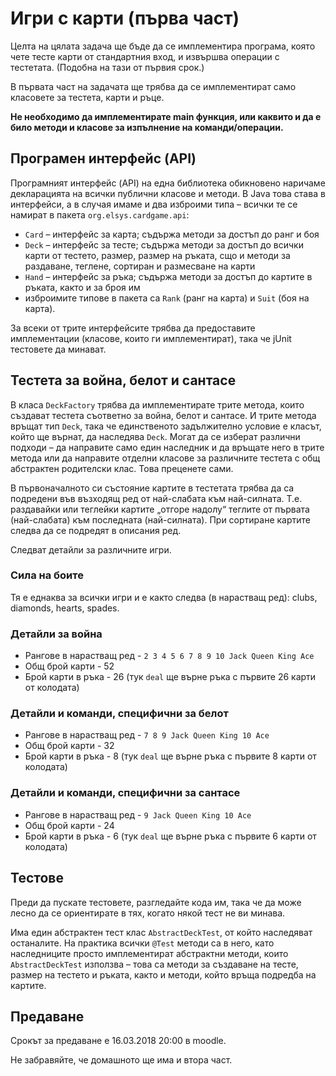 # Игри с карти (първа част)

Целта на цялата задача ще бъде да се имплементира програма, която чете тесте карти от стандартния вход, и извършва операции с тестетата. (Подобна на тази от първия срок.)

В първата част на задачата ще трябва да се имплементират само класовете за тестета, карти и ръце.

**Не необходимо да имплементирате main функция, или каквито и да е било методи и класове за изпълнение на команди/операции.**

## Програмен интерфейс (API)

Програмният интерфейс (API) на една библиотека обикновено наричаме декларацията на всички публични класове и методи. В Java това става в интерфейси, а в случая имаме и два изброими типа – всички те се намират в пакета `org.elsys.cardgame.api`:
 * `Card` – интерфейс за карта; съдържа методи за достъп до ранг и боя
 * `Deck` – интерфейс за тесте; съдържа методи за достъп до всички карти от тестето, размер, размер на ръката, сщо и методи за раздаване, теглене, сортиран и размесване на карти
 * `Hand` – интерфейс за ръка; съдържа методи за достъп до картите в ръката, както и за броя им
 * изброимите типове в пакета са `Rank` (ранг на карта) и `Suit` (боя на карта).

За всеки от трите интерфейсите трябва да предоставите имплементации (класове, които ги имплементират), така че jUnit тестовете да минават.

## Тестета за война, белот и сантасе

В класа `DeckFactory` трябва да имплементирате трите метода, които създават тестета съответно за война, белот и сантасе. И трите метода връщат тип `Deck`, така че единственото задължително условие е класът, който ще върнат, да наследява `Deck`. Могат да се изберат различни подходи – да направите само един наследник и да връщате него в трите метода или да направите отделни класове за различните тестета с общ абстрактен родителски клас. Това преценете сами.

В първоначалното си състояние картите в тестетата трябва да са подредени във възходящ ред от най-слабата към най-силната. Т.е. раздавайки или теглейки картите „отгоре надолу“ теглите от първата (най-слабата) към последната (най-силната). При сортиране картите следва да се подредят в описания ред.

Следват детайли за различните игри.

### Сила на боите

Тя е еднаква за всички игри и е както следва (в нарастващ ред): clubs, diamonds, hearts, spades.

### Детайли за война

*   Рангове в нарастващ ред - `2 3 4 5 6 7 8 9 10 Jack Queen King Ace`
*   Общ брой карти - 52
*   Брой карти в ръка - 26 (тук `deal` ще върне ръка с първите 26 карти от колодата)

### Детайли и команди, специфични за белот

*   Рангове в нарастващ ред - `7 8 9 Jack Queen King 10 Ace`
*   Общ брой карти - 32
*   Брой карти в ръка - 8 (тук `deal` ще върне ръка с първите 8 карти от колодата)

### Детайли и команди, специфични за сантасе

*   Рангове в нарастващ ред - `9 Jack Queen King 10 Ace`
*   Общ брой карти - 24
*   Брой карти в ръка - 6 (тук `deal` ще върне ръка с първите 6 карти от колодата)

## Тестове

Преди да пускате тестовете, разгледайте кода им, така че да може лесно да се ориентирате в тях, когато някой тест не ви минава.

Има един абстрактен тест клас `AbstractDeckTest`, от който наследяват останалите. На практика всички `@Test` методи са в него, като наследниците просто имплементират абстрактни методи, които `AbstractDeckTest` използва – това са методи за създаване на тесте, размер на тестето и ръката, както и методи, който връща подредба на картите.

## Предаване

Срокът за предаване е 16.03.2018 20:00 в moodle.

Не забравяйте, че домашното ще има и втора част.
